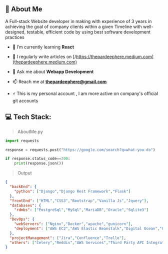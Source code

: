 
## 🚀 About Me
A Full-stack Website developer in making with experience of 3 years in achieving the goal of company clients within a given Timeline with well-designed,
testable, efficient code by using best software development practices


- 🌱 I’m currently learning **React**

- 📝 I regularly write articles on [/https://thepardeephere.medium.com](thepardeephere.medium.com)

- 💬 Ask me about **Webapp Development**

- 📫 Reach me at **thepardeephere@gmail.com**

- ⚡ This is my personal account , I am more active on company's official git accounts

## 💻 Tech Stack:


> AboutMe.py

```python
import requests

response = requests.post("https://google.com/search?q=what-you-do")

if response.status_code==200:
    print(response.json())

```
 > Output
```json
{
  "backEnd": {
    "python": ["Django","Django Rest Framework","Flask"]
  },
  "frontEnd": ["HTML","CSS3","Bootstrap","Vanilla Js","Jquery"],
  "databases": {
    "rdmbs": ["PostgreSql","MySql","MariaDB","Oracle","Sqlite3"]
  },
  "DevOps": {
    "webServers": ["Nginx","Docker","apache","gunicorn"],
    "deployment": ["AWS EC2","AWS Elastic Beanstalk","Digital Ocean","Google Cloud","Cpanel","Heroku"]
  },
  "projectManagement": ["Jira","Confluence","Trello"],
  "others": ["Celery","Reddis","AWS Services","Third Party API Integration","Payment Integration"]
}
```
